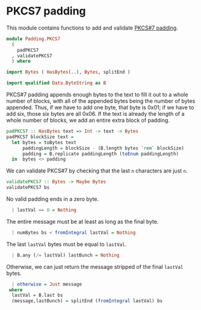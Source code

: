 # PKCS7 padding

This module contains functions to add and validate
[PKCS#7 padding](https://tools.ietf.org/html/rfc5652).

```haskell
module Padding.PKCS7
  (
    padPKCS7
  , validatePKCS7
  ) where

import Bytes ( HasBytes(..), Bytes, splitEnd )

import qualified Data.ByteString as B
```

PKCS#7 padding appends enough bytes to the text
to fill it out to a whole number of blocks,
with all of the appended bytes being the number of bytes appended.
Thus, if we have to add one byte, that byte is 0x01;
if we have to add six, those six bytes are all 0x06.
If the text is already the length of a whole number of blocks,
we add an entire extra block of padding.

```haskell
padPKCS7 :: HasBytes text => Int -> text -> Bytes
padPKCS7 blockSize text =
  let bytes = toBytes text
      paddingLength = blockSize - (B.length bytes `rem` blockSize)
      padding = B.replicate paddingLength (toEnum paddingLength)
  in  bytes <> padding
```

We can validate PKCS#7 by checking that the last `n` characters are just `n`.

```haskell
validatePKCS7 :: Bytes -> Maybe Bytes
validatePKCS7 bs
```

No valid padding ends in a zero byte.

```haskell
  | lastVal == 0 = Nothing
```

The entire message must be at least as long as the final byte.

```haskell
  | numBytes bs < fromIntegral lastVal = Nothing
```

The last `lastVal` bytes must be equal to `lastVal`.

```haskell
  | B.any (/= lastVal) lastBunch = Nothing
```

Otherwise, we can just return the message stripped of the final `lastVal` bytes.

```haskell
  | otherwise = Just message
 where
  lastVal = B.last bs
  (message,lastBunch) = splitEnd (fromIntegral lastVal) bs
```
